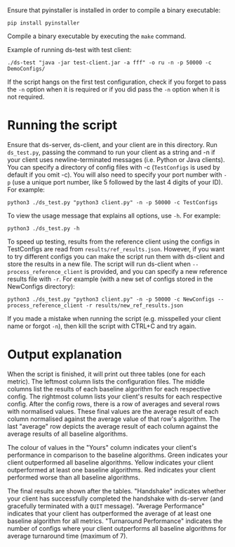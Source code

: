 Ensure that pyinstaller is installed in order to compile a binary executable:
```
pip install pyinstaller
```

Compile a binary executable by executing the `make` command.

Example of running ds-test with test client:
```
./ds-test "java -jar test-client.jar -a fff" -o ru -n -p 50000 -c DemoConfigs/
```

If the script hangs on the first test configuration, check if you forget to pass the `-n` option when it is required or if you did pass the `-n` option when it is not required.


[//]: # (For students)
# Running the script
Ensure that ds-server, ds-client, and your client are in this directory.
Run `ds_test.py`, passing the command to run your client as a string and -n if your client uses newline-terminated messages (i.e. Python or Java clients).
You can specify a directory of config files with -c (`TestConfigs` is used by default if you omit -c).
You will also need to specify your port number with `-p` (use a unique port number, like 5 followed by the last 4 digits of your ID).
For example:
```
python3 ./ds_test.py "python3 client.py" -n -p 50000 -c TestConfigs
```

To view the usage message that explains all options, use `-h`.
For example:
```
python3 ./ds_test.py -h
```

To speed up testing, results from the reference client using the configs in TestConfigs are read from `results/ref_results.json`.
However, if you want to try different configs you can make the script run them with ds-client and store the results in a new file.
The script will run ds-client when `--process_reference_client` is provided, and you can specify a new reference results file with `-r`.
For example (with a new set of configs stored in the NewConfigs directory):
```
python3 ./ds_test.py "python3 client.py" -n -p 50000 -c NewConfigs --process_reference_client -r results/new_ref_results.json
```

If you made a mistake when running the script (e.g. misspelled your client name or forgot `-n`), then kill the script with CTRL+C and try again.

# Output explanation
When the script is finished, it will print out three tables (one for each metric).
The leftmost column lists the configuration files.
The middle columns list the results of each baseline algorithm for each respective config.
The rightmost column lists your client's results for each respective config.
After the config rows, there is a row of averages and several rows with normalised values.
These final values are the average result of each column normalised against the average value of that row's algorithm.
The last "average" row depicts the average result of each column against the average results of all baseline algorithms.

The colour of values in the "Yours" column indicates your client's performance in comparison to the baseline algorithms.
Green indicates your client outperformed all baseline algorithms.
Yellow indicates your client outperformed at least one baseline algorithms.
Red indicates your client performed worse than all baseline algorithms.

The final results are shown after the tables.
"Handshake" indicates whether your client has successfully completed the handshake with ds-server (and gracefully terminated with a `QUIT` message).
"Average Performance" indicates that your client has outperformed the average of at least one baseline algorithm for all metrics.
"Turnaround Performance" indicates the number of configs where your client outperforms all baseline algorithms for average turnaround time (maximum of 7).
